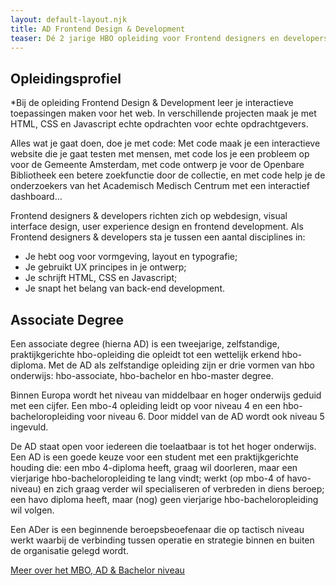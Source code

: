 ```yaml
---
layout: default-layout.njk
title: AD Frontend Design & Development
teaser: Dé 2 jarige HBO opleiding voor Frontend designers en developers  in Amsterdam
---
```


## Opleidingsprofiel

*Bij de opleiding Frontend Design & Development leer je interactieve toepassingen maken voor het web. In verschillende projecten maak je met HTML, CSS en Javascript echte opdrachten voor echte opdrachtgevers.

Alles wat je gaat doen, doe je met code: Met code maak je een interactieve website die je gaat testen met mensen, met code los je een probleem op voor de Gemeente Amsterdam, met code ontwerp je voor de Openbare Bibliotheek een betere zoekfunctie door de collectie, en met code help je de onderzoekers van het Academisch Medisch Centrum met een interactief dashboard...

Frontend designers & developers richten zich op webdesign, visual interface design, user experience design en frontend development. Als Frontend designers & developers sta je tussen een aantal disciplines in:

* Je hebt oog voor vormgeving, layout en typografie;
* Je gebruikt UX principes in je ontwerp;
* Je schrijft HTML, CSS en Javascript;
* Je snapt het belang van back-end development.

## Associate Degree

Een associate degree (hierna AD) is een tweejarige, zelfstandige, praktijkgerichte hbo-opleiding die opleidt tot een wettelijk erkend hbo-diploma. Met de AD als zelfstandige opleiding zijn er drie vormen van hbo onderwijs: hbo-associate, hbo-bachelor en hbo-master degree.

Binnen Europa wordt het niveau van middelbaar en hoger onderwijs geduid met een cijfer. Een mbo-4 opleiding leidt op voor niveau 4 en een hbo-bacheloropleiding voor niveau 6. Door middel van de AD wordt ook niveau 5 ingevuld.

De AD staat open voor iedereen die toelaatbaar is tot het hoger onderwijs. Een AD is een goede keuze voor een student met een praktijkgerichte houding die:
een mbo 4-diploma heeft, graag wil doorleren, maar een vierjarige hbo-bacheloropleiding te lang vindt;
werkt (op mbo-4 of havo-niveau) en zich graag verder wil specialiseren of verbreden in diens beroep;
een havo diploma heeft, maar (nog) geen vierjarige hbo-bacheloropleiding wil volgen.

Een ADer is een beginnende beroepsbeoefenaar die op tactisch niveau werkt waarbij de verbinding tussen operatie en strategie binnen en buiten de organisatie gelegd wordt.

[Meer over het MBO, AD & Bachelor niveau](/beroepsonderwijs)
